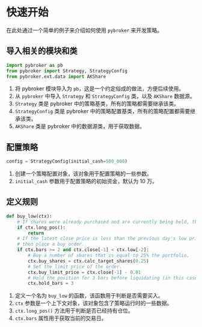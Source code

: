 # 快速开始

在此处通过一个简单的例子来介绍如何使用 `pybroker` 来开发策略。

## 导入相关的模块和类

```python
import pybroker as pb
from pybroker import Strategy, StrategyConfig
from pybroker.ext.data import AKShare
```

1. 将 pybroker 模块导入为 `pb`，这是一个约定俗成的做法，方便后续使用。
2. 从 `pybroker` 中导入 `Strategy` 和 `StrategyConfig` 类，以及 `AKShare` 数据源。
3. `Strategy` 类是 pybroker 中的策略基类，所有的策略都需要继承该类。
4. `StrategyConfig` 类是 pybroker 中的策略配置基类，所有的策略配置都需要继承该类。
5. `AKShare` 类是 pybroker 中的数据源类，用于获取数据。

##  配置策略

```python
config = StrategyConfig(initial_cash=500_000)
```

1. 创建一个策略配置对象，该对象用于配置策略的一些参数。
2. `initial_cash` 参数用于配置策略的初始资金，默认为 10 万。

## 定义规则

```python
def buy_low(ctx):
    # If shares were already purchased and are currently being held, then return.
    if ctx.long_pos():
        return
    # If the latest close price is less than the previous day's low price,
    # then place a buy order.
    if ctx.bars >= 2 and ctx.close[-1] < ctx.low[-2]:
        # Buy a number of shares that is equal to 25% the portfolio.
        ctx.buy_shares = ctx.calc_target_shares(0.25)
        # Set the limit price of the order.
        ctx.buy_limit_price = ctx.close[-1] - 0.01
        # Hold the position for 3 bars before liquidating (in this case, 3 days).
        ctx.hold_bars = 3
```

1. 定义一个名为 `buy_low` 的函数，该函数用于判断是否需要买入。
2. `ctx` 参数是一个上下文对象，该对象包含了策略运行时的一些数据。
3. `ctx.long_pos()` 方法用于判断是否已经持有仓位。
4. `ctx.bars` 属性用于获取当前的交易日。

